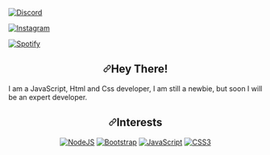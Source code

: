 <a href="https://discord.com/users/841700683568644113/" rel="nofollow"><img alt="Discord" title="Discord" src="https://camo.githubusercontent.com/12637f2bbc91f39c91bd3bf87c1b48aa4ae7ec7d28682b0c3aed0ff45732ab11/68747470733a2f2f696d672e736869656c64732e696f2f62616467652f2d446973636f72642d3538363546323f7374796c653d666f722d7468652d6261646765266c6f676f3d646973636f7264266c6f676f436f6c6f723d7768697465" data-canonical-src="https://img.shields.io/badge/-Discord-5865F2?style=for-the-badge&amp;logo=discord&amp;logoColor=white" style="max-width: 100%;"></a>

<a href="https://www.instagram.com/as7xh/" rel="nofollow"><img alt="Instagram" title="Instagram" src="https://camo.githubusercontent.com/59b1bb1f39fd33b4579f753f99592fee6b19bf616c754f43e935722732dfe522/68747470733a2f2f696d672e736869656c64732e696f2f62616467652f2d496e7374616772616d2d4531333036433f7374796c653d666f722d7468652d6261646765266c6f676f3d696e7374616772616d266c6f676f436f6c6f723d7768697465" data-canonical-src="https://img.shields.io/badge/-Instagram-E1306C?style=for-the-badge&amp;logo=instagram&amp;logoColor=white" style="max-width: 100%;"></a>

<a href="https://open.spotify.com/user/9vjixe7lm4jgghmzj32h7f1b4?si=6010de8330fb422f" rel="nofollow"><img alt="Spotify" title="Spotify" src="https://camo.githubusercontent.com/71cf81bc4e1f674b3a675ac71fe4d31aa6a83d55fb49c2731b01b7fb58b67e6b/68747470733a2f2f696d672e736869656c64732e696f2f62616467652f2d53706f746966792d3144423935343f7374796c653d666f722d7468652d6261646765266c6f676f3d73706f74696679266c6f676f436f6c6f723d7768697465" data-canonical-src="https://img.shields.io/badge/-Spotify-1DB954?style=for-the-badge&amp;logo=spotify&amp;logoColor=white" style="max-width: 100%;"></a>



<h2 align="center" dir="auto"><a id="user-content-interests" class="anchor" aria-hidden="true" href="#interests"><svg class="octicon octicon-link" viewBox="0 0 16 16" version="1.1" width="16" height="16" aria-hidden="true"><path fill-rule="evenodd" d="M7.775 3.275a.75.75 0 001.06 1.06l1.25-1.25a2 2 0 112.83 2.83l-2.5 2.5a2 2 0 01-2.83 0 .75.75 0 00-1.06 1.06 3.5 3.5 0 004.95 0l2.5-2.5a3.5 3.5 0 00-4.95-4.95l-1.25 1.25zm-4.69 9.64a2 2 0 010-2.83l2.5-2.5a2 2 0 012.83 0 .75.75 0 001.06-1.06 3.5 3.5 0 00-4.95 0l-2.5 2.5a3.5 3.5 0 004.95 4.95l1.25-1.25a.75.75 0 00-1.06-1.06l-1.25 1.25a2 2 0 01-2.83 0z"></path></svg></a>Hey There!</h2>

I am a JavaScript, Html and Css developer, I am still a newbie, but soon I will be an expert developer.

<h2 align="center" dir="auto"><a id="user-content-interests" class="anchor" aria-hidden="true" href="#interests"><svg class="octicon octicon-link" viewBox="0 0 16 16" version="1.1" width="16" height="16" aria-hidden="true"><path fill-rule="evenodd" d="M7.775 3.275a.75.75 0 001.06 1.06l1.25-1.25a2 2 0 112.83 2.83l-2.5 2.5a2 2 0 01-2.83 0 .75.75 0 00-1.06 1.06 3.5 3.5 0 004.95 0l2.5-2.5a3.5 3.5 0 00-4.95-4.95l-1.25 1.25zm-4.69 9.64a2 2 0 010-2.83l2.5-2.5a2 2 0 012.83 0 .75.75 0 001.06-1.06 3.5 3.5 0 00-4.95 0l-2.5 2.5a3.5 3.5 0 004.95 4.95l1.25-1.25a.75.75 0 00-1.06-1.06l-1.25 1.25a2 2 0 01-2.83 0z"></path></svg></a>Interests</h2>

<p align="center" dir="auto">
  <a href="https://nodejs.org/en/" rel="nofollow"><img alt="NodeJS" title="NodeJS" src="https://camo.githubusercontent.com/cc96d7d28a6ca21ddbb1f2521d751d375230ed840271e6a4c8694cf87cc60c14/68747470733a2f2f696d672e736869656c64732e696f2f62616467652f6e6f64652e6a732532302d2532333433383533442e7376673f267374796c653d666f722d7468652d6261646765266c6f676f3d6e6f64652e6a73266c6f676f436f6c6f723d7768697465" data-canonical-src="https://img.shields.io/badge/node.js%20-%2343853D.svg?&amp;style=for-the-badge&amp;logo=node.js&amp;logoColor=white" style="max-width: 100%;"></a>
  <a href="https://getbootstrap.com/docs" rel="nofollow"><img alt="Bootstrap" title="Bootstrap" src="https://camo.githubusercontent.com/b13ed67c809178963ce9d538175b02649800772be1ce0cb02da5879e5614e236/68747470733a2f2f696d672e736869656c64732e696f2f62616467652f426f6f7473747261702d3536334437433f7374796c653d666f722d7468652d6261646765266c6f676f3d626f6f747374726170266c6f676f436f6c6f723d7768697465" data-canonical-src="https://img.shields.io/badge/Bootstrap-563D7C?style=for-the-badge&amp;logo=bootstrap&amp;logoColor=white" style="max-width: 100%;"></a>
  <a href="https://developer.mozilla.org/en-US/docs/Web/JavaScript" rel="nofollow"><img alt="JavaScript" title="JavaScript" src="https://camo.githubusercontent.com/9d07c04bdd98c662d5df9d4e1cc1de8446ffeaebca330feb161f1fb8e1188204/68747470733a2f2f696d672e736869656c64732e696f2f62616467652f4a6176615363726970742d4637444631453f7374796c653d666f722d7468652d6261646765266c6f676f3d6a617661736372697074266c6f676f436f6c6f723d626c61636b" data-canonical-src="https://img.shields.io/badge/JavaScript-F7DF1E?style=for-the-badge&amp;logo=javascript&amp;logoColor=black" style="max-width: 100%;"></a>
  <a href="https://developer.mozilla.org/en-US/docs/Web/CSS" rel="nofollow"><img alt="CSS3" title="CSS3" src="https://camo.githubusercontent.com/3a0f693cfa032ea4404e8e02d485599bd0d192282b921026e89d271aaa3d7565/68747470733a2f2f696d672e736869656c64732e696f2f62616467652f435353332d3135373242363f7374796c653d666f722d7468652d6261646765266c6f676f3d63737333266c6f676f436f6c6f723d7768697465" data-canonical-src="https://img.shields.io/badge/CSS3-1572B6?style=for-the-badge&amp;logo=css3&amp;logoColor=white" style="max-width: 100%;"></a>
</p>
